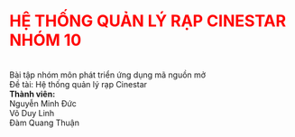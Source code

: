 <h1 style="color:red">HỆ THỐNG QUẢN LÝ RẠP CINESTAR NHÓM 10</h1><BR>
Bài tập nhóm môn phát triển ứng dụng mã nguồn mở<br>
Đề tài: Hệ thống quản lý rạp Cinestar<br>
<b>Thành viên: </b><br>
    Nguyễn Minh Đức<br> 
    Võ Duy Linh <br>
    Đàm Quang Thuận <br>
